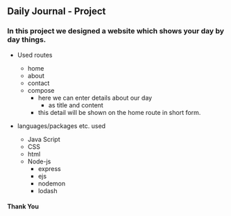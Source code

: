 ## Daily Journal - Project
### In this project we designed a website which shows your day by day things.

- Used routes 
    - home
    - about
    - contact
    - compose
        - here we can enter details about our day 
            - as title and content
        - this detail will be shown on the home route in short form.

- languages/packages etc. used
    - Java Script
    - CSS
    - html
    - Node-js
        - express
        - ejs
        - nodemon
        - lodash

#### Thank You
